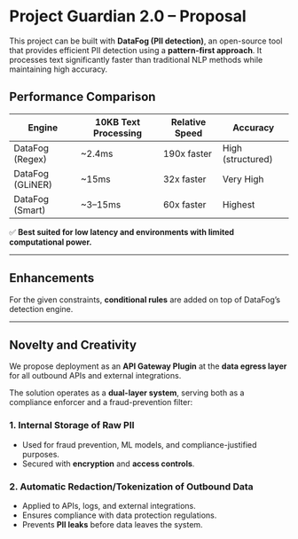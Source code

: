 # Project Guardian 2.0 – Proposal

This project can be built with **DataFog (PII detection)**, an open-source tool that provides efficient PII detection using a **pattern-first approach**. It processes text significantly faster than traditional NLP methods while maintaining high accuracy.

## Performance Comparison

| Engine          | 10KB Text Processing | Relative Speed | Accuracy       |
|-----------------|-----------------------|----------------|----------------|
| DataFog (Regex) | ~2.4ms               | 190x faster    | High (structured) |
| DataFog (GLiNER)| ~15ms                | 32x faster     | Very High      |
| DataFog (Smart) | ~3–15ms              | 60x faster     | Highest        |

✅ **Best suited for low latency and environments with limited computational power.**

---

## Enhancements

For the given constraints, **conditional rules** are added on top of DataFog’s detection engine.

---

## Novelty and Creativity

We propose deployment as an **API Gateway Plugin** at the **data egress layer** for all outbound APIs and external integrations.

The solution operates as a **dual-layer system**, serving both as a compliance enforcer and a fraud-prevention filter:

### 1. Internal Storage of Raw PII
- Used for fraud prevention, ML models, and compliance-justified purposes.  
- Secured with **encryption** and **access controls**.  

### 2. Automatic Redaction/Tokenization of Outbound Data
- Applied to APIs, logs, and external integrations.  
- Ensures compliance with data protection regulations.  
- Prevents **PII leaks** before data leaves the system.  

